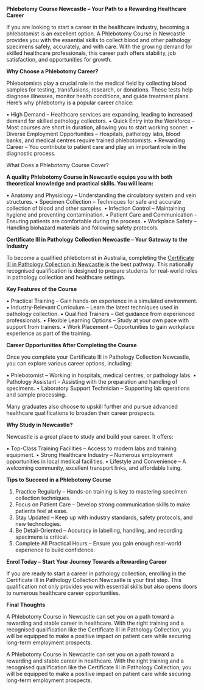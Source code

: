 <b>Phlebotomy Course Newcastle – Your Path to a Rewarding Healthcare Career</b>

<p>If you are looking to start a career in the healthcare industry, becoming a phlebotomist is an excellent option. A Phlebotomy Course in Newcastle provides you with the essential skills to collect blood and other pathology specimens safely, accurately, and with care. With the growing demand for skilled healthcare professionals, this career path offers stability, job satisfaction, and opportunities for growth.</p>

<b>Why Choose a Phlebotomy Career?</b>

<p>Phlebotomists play a crucial role in the medical field by collecting blood samples for testing, transfusions, research, or donations. These tests help diagnose illnesses, monitor health conditions, and guide treatment plans. Here’s why phlebotomy is a popular career choice:</p>

•	High Demand – Healthcare services are expanding, leading to increased demand for skilled pathology collectors.
•	Quick Entry into the Workforce – Most courses are short in duration, allowing you to start working sooner.
•	Diverse Employment Opportunities – Hospitals, pathology labs, blood banks, and medical centres require trained phlebotomists.
•	Rewarding Career – You contribute to patient care and play an important role in the diagnostic process.

</b>What Does a Phlebotomy Course Cover?</b>

<b>A quality Phlebotomy Course in Newcastle equips you with both theoretical knowledge and practical skills. You will learn:</b>

•	Anatomy and Physiology – Understanding the circulatory system and vein structures.
•	Specimen Collection – Techniques for safe and accurate collection of blood and other samples.
•	Infection Control – Maintaining hygiene and preventing contamination.
•	Patient Care and Communication – Ensuring patients are comfortable during the process.
•	Workplace Safety – Handling biohazard materials and following safety protocols.

<b>Certificate III in Pathology Collection Newcastle – Your Gateway to the Industry</b>

To become a qualified phlebotomist in Australia, completing the <a href="https://nktrainingcentre.edu.au/hlt37215-certificate-iii-pathology-collection-newcastle/"> Certificate III in Pathology Collection in Newcastle </a> is the best pathway. This nationally recognised qualification is designed to prepare students for real-world roles in pathology collection and healthcare settings.

<b>Key Features of the Course</b>

•	Practical Training – Gain hands-on experience in a simulated environment.
•	Industry-Relevant Curriculum – Learn the latest techniques used in pathology collection.
•	Qualified Trainers – Get guidance from experienced professionals.
•	Flexible Learning Options – Study at your own pace with support from trainers.
•	Work Placement – Opportunities to gain workplace experience as part of the training.

<b>Career Opportunities After Completing the Course</b>

Once you complete your Certificate III in Pathology Collection Newcastle, you can explore various career options, including:

•	Phlebotomist – Working in hospitals, medical centres, or pathology labs.
•	Pathology Assistant – Assisting with the preparation and handling of specimens.
•	Laboratory Support Technician – Supporting lab operations and sample processing.

Many graduates also choose to upskill further and pursue advanced healthcare qualifications to broaden their career prospects.

<b>Why Study in Newcastle?</b>

Newcastle is a great place to study and build your career. It offers:

•	Top-Class Training Facilities – Access to modern labs and training equipment.
•	Strong Healthcare Industry – Numerous employment opportunities in local medical facilities.
•	Lifestyle and Convenience – A welcoming community, excellent transport links, and affordable living.

<b>Tips to Succeed in a Phlebotomy Course</b>

1.	Practice Regularly – Hands-on training is key to mastering specimen collection techniques.
2.	Focus on Patient Care – Develop strong communication skills to make patients feel at ease.
3.	Stay Updated – Keep up with industry standards, safety protocols, and new technologies.
4.	Be Detail-Oriented – Accuracy in labelling, handling, and recording specimens is critical.
5.	Complete All Practical Hours – Ensure you gain enough real-world experience to build confidence.
   
<b>Enrol Today – Start Your Journey Towards a Rewarding Career</b>

If you are ready to start a career in pathology collection, enrolling in the Certificate III in Pathology Collection Newcastle is your first step. This qualification not only provides you with essential skills but also opens doors to numerous healthcare career opportunities.

<b>Final Thoughts</b>

A Phlebotomy Course in Newcastle can set you on a path toward a rewarding and stable career in healthcare. With the right training and a recognised qualification like the Certificate III in Pathology Collection, you will be equipped to make a positive impact on patient care while securing long-term employment prospects.

A Phlebotomy Course in Newcastle can set you on a path toward a rewarding and stable career in healthcare. With the right training and a recognised qualification like the Certificate III in Pathology Collection, you will be equipped to make a positive impact on patient care while securing long-term employment prospects.
